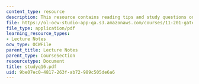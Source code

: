 ```yaml
---
content_type: resource
description: This resource contains reading tips and study questions on session 16.
file: https://ol-ocw-studio-app-qa.s3.amazonaws.com/courses/11-201-gateway-planning-action-fall-2005/9be07ec04817263fab72989c505de6a6_studyq16.pdf
file_type: application/pdf
learning_resource_types:
- Lecture Notes
ocw_type: OCWFile
parent_title: Lecture Notes
parent_type: CourseSection
resourcetype: Document
title: studyq16.pdf
uid: 9be07ec0-4817-263f-ab72-989c505de6a6
---
```

